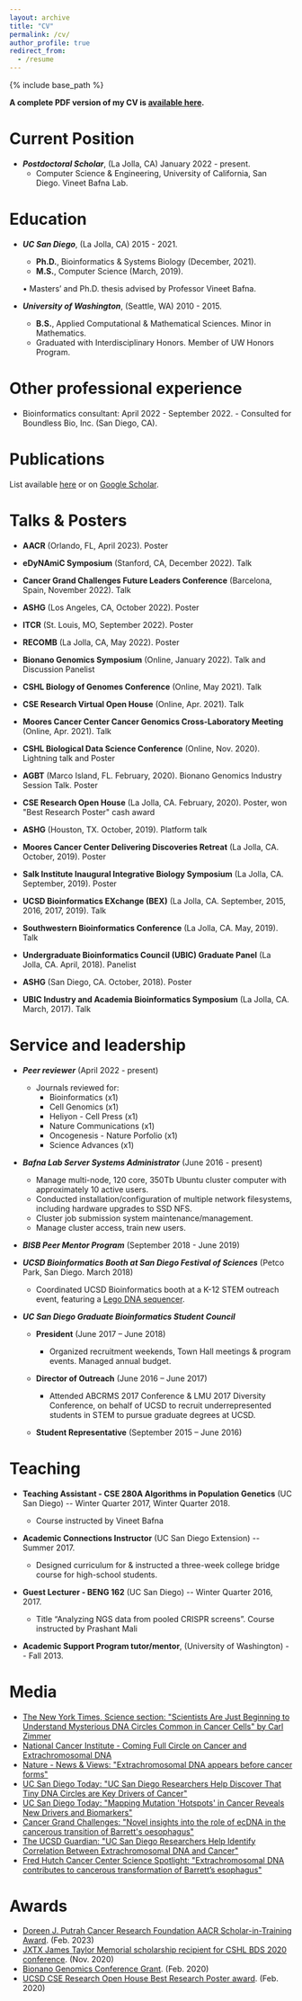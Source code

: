 ```yaml
---
layout: archive
title: "CV"
permalink: /cv/
author_profile: true
redirect_from:
  - /resume
---
```


{% include base_path %}

**A complete PDF version of my CV is [available here](https://drive.google.com/file/d/1F6BNKErYd7ilL7CxAAEkQoBL2D0QUOxc/view?usp=sharing).**


Current Position
======
- ***Postdoctoral Scholar***, (La Jolla, CA) January 2022 - present.
	- Computer Science & Engineering, University of California, San Diego. Vineet Bafna Lab.


Education
======
- ***UC San Diego***, (La Jolla, CA) 2015 - 2021.
	- **Ph.D.**, Bioinformatics & Systems Biology (December, 2021).
	- **M.S.**, Computer Science (March, 2019).
	
    • Masters’ and Ph.D. thesis advised by Professor Vineet Bafna.


- ***University of Washington***, (Seattle, WA) 2010 - 2015.
	- **B.S.**, Applied Computational & Mathematical Sciences. Minor in Mathematics. 
  - Graduated with Interdisciplinary Honors. Member of UW Honors Program.


Other professional experience
======
- Bioinformatics consultant: April 2022 - September 2022.
      - Consulted for Boundless Bio, Inc. (San Diego, CA).

Publications
======
List available [here](https://jluebeck.github.io/publications/) or on [Google Scholar](https://scholar.google.com/citations?hl=en&user=bn4vrPUAAAAJ).

Talks & Posters
======
* **AACR** (Orlando, FL, April 2023). Poster 

* **eDyNAmiC Symposium** (Stanford, CA, December 2022). Talk 

* **Cancer Grand Challenges Future Leaders Conference** (Barcelona, Spain, November 2022). Talk

* **ASHG** (Los Angeles, CA, October 2022). Poster 

* **ITCR** (St. Louis, MO, September 2022). Poster 

* **RECOMB** (La Jolla, CA, May 2022). Poster

* **Bionano Genomics Symposium** (Online, January 2022). Talk and Discussion Panelist

* **CSHL Biology of Genomes Conference** (Online, May 2021). Talk 

* **CSE Research Virtual Open House** (Online, Apr. 2021). Talk	

* **Moores Cancer Center Cancer Genomics Cross-Laboratory Meeting** (Online, Apr. 2021). Talk 

* **CSHL Biological Data Science Conference** (Online, Nov. 2020). Lightning talk and Poster

* **AGBT** (Marco Island, FL. February, 2020). Bionano Genomics Industry Session Talk. Poster

* **CSE Research Open House** (La Jolla, CA. February, 2020). Poster, won "Best Research Poster" cash award

* **ASHG** (Houston, TX. October, 2019). Platform talk

* **Moores Cancer Center Delivering Discoveries Retreat** (La Jolla, CA. October, 2019). Poster 

* **Salk Institute Inaugural Integrative Biology Symposium** (La Jolla, CA. September, 2019). Poster

* **UCSD Bioinformatics EXchange (BEX)** (La Jolla, CA. September, 2015, 2016, 2017, 2019). Talk

* **Southwestern Bioinformatics Conference** (La Jolla, CA. May, 2019). Talk

* **Undergraduate Bioinformatics Council (UBIC) Graduate Panel** (La Jolla, CA. April, 2018). Panelist

* **ASHG** (San Diego, CA. October, 2018). Poster
 
* **UBIC Industry and Academia Bioinformatics Symposium** (La Jolla, CA. March, 2017). Talk
  

Service and leadership
======
* ***Peer reviewer*** (April 2022 - present)
  * Journals reviewed for:
    * Bioinformatics (x1)
    * Cell Genomics (x1)
    * Heliyon - Cell Press (x1)
    * Nature Communications (x1)
    * Oncogenesis - Nature Porfolio (x1)
    * Science Advances (x1)

* ***Bafna Lab Server Systems Administrator*** (June 2016 - present)
  * Manage multi-node, 120 core, 350Tb Ubuntu cluster computer with approximately 10 active users.
  * Conducted installation/configuration of multiple network filesystems, including hardware upgrades to SSD NFS.
  * Cluster job submission system maintenance/management.
  * Manage cluster access, train new users.

* ***BISB Peer Mentor Program*** (September 2018 - June 2019)

* ***UCSD Bioinformatics Booth at San Diego Festival of Sciences*** (Petco Park, San Diego. March 2018)
  * Coordinated UCSD Bioinformatics booth at a K-12 STEM outreach event, featuring a [Lego DNA sequencer](https://www.earlham.ac.uk/articles/earlham-institute-lego-sequencer).

* ***UC San Diego Graduate Bioinformatics Student Council*** 
  * **President** (June 2017 – June 2018)
    * Organized recruitment weekends, Town Hall meetings & program events. Managed annual budget. 

  * **Director of Outreach** (June 2016 – June 2017)
    * Attended ABCRMS 2017 Conference & LMU 2017 Diversity Conference, on behalf of UCSD to recruit underrepresented students in STEM to pursue graduate degrees at UCSD.

  * **Student Representative** (September 2015 – June 2016)
  
 
 Teaching
======
* **Teaching Assistant - CSE 280A Algorithms in Population Genetics** (UC San Diego) -- Winter Quarter 2017, Winter Quarter 2018.
  * Course instructed by Vineet Bafna

* **Academic Connections Instructor** (UC San Diego Extension) -- Summer 2017.
  * Designed curriculum for & instructed a three-week college bridge course for high-school students.
    
* **Guest Lecturer - BENG 162** (UC San Diego) -- Winter Quarter 2016, 2017.
  * Title “Analyzing NGS data from pooled CRISPR screens”. Course instructed by Prashant Mali
    
* **Academic Support Program tutor/mentor**, (University of Washington) -- Fall 2013.


 Media
======
* [The New York Times, Science section: "Scientists Are Just Beginning to Understand Mysterious DNA
Circles Common in Cancer Cells" by Carl Zimmer](https://www.nytimes.com/2019/11/20/science/dna-genetics-cancer.html)
* [National Cancer Institute - Coming Full Circle on Cancer and Extrachromosomal DNA](https://www.cancer.gov/news-events/cancer-currents-blog/2023/extrachromosomal-dna-barretts-esophageal-cancer)
* [Nature - News & Views: "Extrachromosomal DNA appears before cancer forms"](https://www.nature.com/articles/d41586-023-00982-6)
* [UC San Diego Today: "UC San Diego Researchers Help Discover That Tiny DNA Circles are Key Drivers of Cancer"](https://today.ucsd.edu/story/tiny-dna-circles-are-key-drivers-of-cancer)
* [UC San Diego Today: "Mapping Mutation 'Hotspots' in Cancer Reveals New Drivers and Biomarkers"](https://today.ucsd.edu/story/mapping-mutation-hotspots-in-cancer-reveals-new-drivers-and-biomarkers)
* [Cancer Grand Challenges: "Novel insights into the role of ecDNA in the cancerous transition of Barrett's oesophagus"](https://cancergrandchallenges.org/news/novel-insights-role-ecdna-cancerous-transition-barretts-oesophagus)
* [The UCSD Guardian: "UC San Diego Researchers Help Identify Correlation Between Extrachromosomal DNA and Cancer"](https://ucsdguardian.org/2023/04/23/uc-san-diego-researchers-help-identify-correlation-between-extrachromosomal-dna-and-cancer/)
* [Fred Hutch Cancer Center Science Spotlight: "Extrachromosomal DNA contributes to cancerous transformation of Barrett’s esophagus"](https://www.fredhutch.org/en/news/spotlight/2023/05/crd-luebeck-nature.html)

 Awards
======
* [Doreen J. Putrah Cancer Research Foundation AACR Scholar-in-Training Award](https://www.aacr.org/wp-content/uploads/2023/03/SITA-for-WebsitePDF-1.pdf). (Feb. 2023)
* [JXTX James Taylor Memorial scholarship recipient for CSHL BDS 2020 conference](https://galaxyproject.org/news/2020-10-jxtx-awardees/). (Nov. 2020)
* [Bionano Genomics Conference Grant](https://bionanogenomics.com/company/conference-grant/). (Feb. 2020)
* [UCSD CSE Research Open House Best Research Poster award](https://cse.ucsd.edu/about/news/innovation-and-community-display-cse-winter-research-open-house). (Feb. 2020)
 
 
